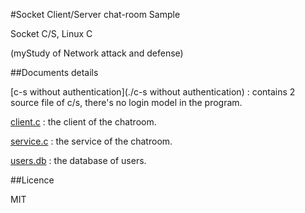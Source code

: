 #Socket Client/Server chat-room Sample

Socket C/S, Linux C

(myStudy of Network attack and defense)

##Documents details

[c-s without authentication](./c-s without authentication) : contains 2 source file of c/s, there's no login model in the program.

[client.c](./client.c) : the client of the chatroom.

[service.c](./service.c) : the service of the chatroom.

[users.db](./users.db) : the database of users.

##Licence

MIT

